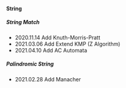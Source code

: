 #### String

##### String Match

- 2020.11.14 Add Knuth-Morris-Pratt
- 2021.03.06 Add Extend KMP (Z Algorithm)
- 2021.04.10 Add AC Automata

##### Palindromic String

- 2021.02.28 Add Manacher
